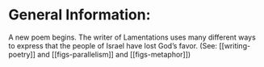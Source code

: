 # General Information:

A new poem begins. The writer of Lamentations uses many different ways to express that the people of Israel have lost God’s favor. (See: [[writing-poetry]] and [[figs-parallelism]] and [[figs-metaphor]])
